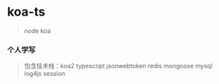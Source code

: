 # koa-ts

> node koa

### 个人学写

> 包含技术栈：koa2 typescript jsonwebtoken redis mongoose mysql log4js session
